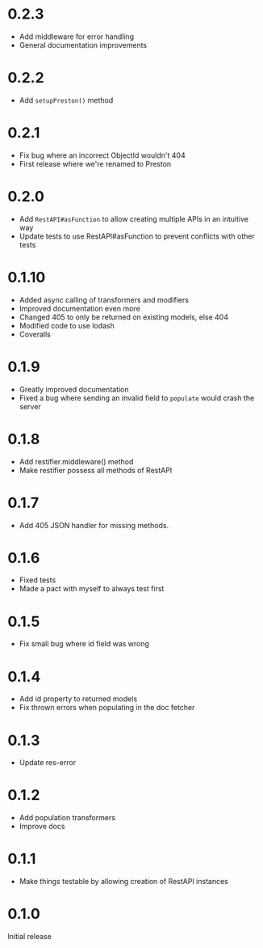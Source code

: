 0.2.3
=====
* Add middleware for error handling
* General documentation improvements

0.2.2
=====
* Add `setupPreston()` method

0.2.1
=====
* Fix bug where an incorrect ObjectId wouldn't 404
* First release where we're renamed to Preston

0.2.0
=====
* Add `RestAPI#asFunction` to allow creating multiple APIs in an intuitive way
* Update tests to use RestAPI#asFunction to prevent conflicts with other tests

0.1.10
=====
* Added async calling of transformers and modifiers
* Improved documentation even more
* Changed 405 to only be returned on existing models, else 404
* Modified code to use lodash
* Coveralls

0.1.9
=====
* Greatly improved documentation
* Fixed a bug where sending an invalid field to `populate` would crash the server

0.1.8
=====
* Add restifier.middleware() method
* Make restifier possess all methods of RestAPI

0.1.7
=====
* Add 405 JSON handler for missing methods.

0.1.6
=====
* Fixed tests
* Made a pact with myself to always test first

0.1.5
=====
* Fix small bug where id field was wrong

0.1.4
=====
* Add id property to returned models
* Fix thrown errors when populating in the doc fetcher

0.1.3
=====
* Update res-error

0.1.2
=====
* Add population transformers
* Improve docs

0.1.1
=====
* Make things testable by allowing creation of RestAPI instances

0.1.0
=====

Initial release
